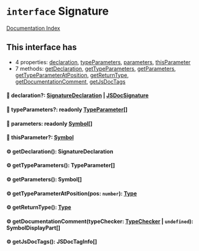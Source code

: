 # `interface` Signature

[Documentation Index](../README.md)

## This interface has

- 4 properties:
[declaration](#-declaration-signaturedeclaration--jsdocsignature),
[typeParameters](#-typeparameters-readonly-typeparameter),
[parameters](#-parameters-readonly-symbol),
[thisParameter](#-thisparameter-symbol)
- 7 methods:
[getDeclaration](#-getdeclaration-signaturedeclaration),
[getTypeParameters](#-gettypeparameters-typeparameter),
[getParameters](#-getparameters-symbol),
[getTypeParameterAtPosition](#-gettypeparameteratpositionpos-number-type),
[getReturnType](#-getreturntype-type),
[getDocumentationComment](#-getdocumentationcommenttypechecker-typechecker--undefined-symboldisplaypart),
[getJsDocTags](#-getjsdoctags-jsdoctaginfo)


#### 📄 declaration?: [SignatureDeclaration](../private.type.SignatureDeclaration/README.md) | [JSDocSignature](../private.interface.JSDocSignature/README.md)



#### 📄 typeParameters?: readonly [TypeParameter](../private.interface.TypeParameter/README.md)\[]



#### 📄 parameters: readonly [Symbol](../private.interface.Symbol/README.md)\[]



#### 📄 thisParameter?: [Symbol](../private.interface.Symbol/README.md)



#### ⚙ getDeclaration(): SignatureDeclaration



#### ⚙ getTypeParameters(): TypeParameter\[]



#### ⚙ getParameters(): Symbol\[]



#### ⚙ getTypeParameterAtPosition(pos: `number`): [Type](../private.interface.Type/README.md)



#### ⚙ getReturnType(): [Type](../private.interface.Type/README.md)



#### ⚙ getDocumentationComment(typeChecker: [TypeChecker](../private.interface.TypeChecker/README.md) | `undefined`): SymbolDisplayPart\[]



#### ⚙ getJsDocTags(): JSDocTagInfo\[]



